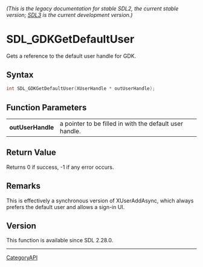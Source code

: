 ###### (This is the legacy documentation for stable SDL2, the current stable version; [SDL3](https://wiki.libsdl.org/SDL3/) is the current development version.)
# SDL_GDKGetDefaultUser

Gets a reference to the default user handle for GDK.

## Syntax

```c
int SDL_GDKGetDefaultUser(XUserHandle * outUserHandle);

```

## Function Parameters

|                       |                                                         |
| --------------------- | ------------------------------------------------------- |
| **outUserHandle**     | a pointer to be filled in with the default user handle. |

## Return Value

Returns 0 if success, -1 if any error occurs.

## Remarks

This is effectively a synchronous version of XUserAddAsync, which always
prefers the default user and allows a sign-in UI.

## Version

This function is available since SDL 2.28.0.

----
[CategoryAPI](CategoryAPI.md)

